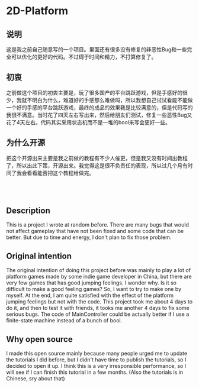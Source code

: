 # 2D-Platform
## 说明
这是我之前自己随意写的一个项目。里面还有很多没有修复的非恶性Bug和一些完全可以优化的更好的代码。不过碍于时间和精力，不打算修复了。
## 初衷
之前做这个项目的初衷主要是，玩了很多国产的平台跳跃游戏，但是手感好的很少，我就不明白为什么，难道好的手感那么难做吗，所以我想自己试试看能不能做一个好的手感的平台跳跃游戏，最终的成品的效果我是比较满意的，但是代码写的我很不满意。当时花了四天左右写出来，然后给朋友们测试，修复一些恶性Bug又花了4天左右。代码其实采用状态机而不是一堆的bool来写会更好一些。
## 为什么开源
把这个开源出来主要是我之前做的教程有不少人催更，但是我又没有时间出教程了，所以出此下策，开源出来。我觉得这是很不负责任的表现，所以过几个月有时间了我会看看能否把这个教程给做完。
<br></br>
<br></br>
## Description
This is a project I wrote at random before. There are many bugs that would not affect gameplay that have not been fixed and some code that can be better. But due to time and energy, I don't plan to fix those problem. 
## Original intention
The original intention of doing this project before was mainly to play a lot of platform games made by some indie game developer in China, but there are very few games that has good jumping feelings. I wonder why. Is it so difficult to make a good feeling games? So, I want to try to make one by myself. At the end, I am quite satisfied with the effect of the platform jumping feelings but not with the code. This project took me about 4 days to do it, and then to test it with friends, it tooks me another 4 days to fix some serious bugs. The code of MainController could be actually better if I use a finite-state machine instead of a bunch of bool. 
## Why open source
I made this open source mainly because many people urged me to update the tutorials I did before, but I didn't have time to publish the tutorials, so I decided to open it up. I think this is a very irresponsible performance, so I will see if I can finish this tutorial in a few months. (Also the tutorials is in Chinese, sry about that)

